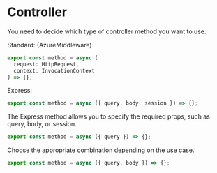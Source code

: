 # Controller

You need to decide which type of controller method you want to use.

Standard: (AzureMiddleware)

```js
export const method = async (
  request: HttpRequest,
  context: InvocationContext
) => {};
```

Express:

```js
export const method = async ({ query, body, session }) => {};
```

The Express method allows you to specify the required props, such as query, body, or session.

```js
export const method = async ({ query }) => {};
```

Choose the appropriate combination depending on the use case.

```js
export const method = async ({ query, body }) => {};
```
